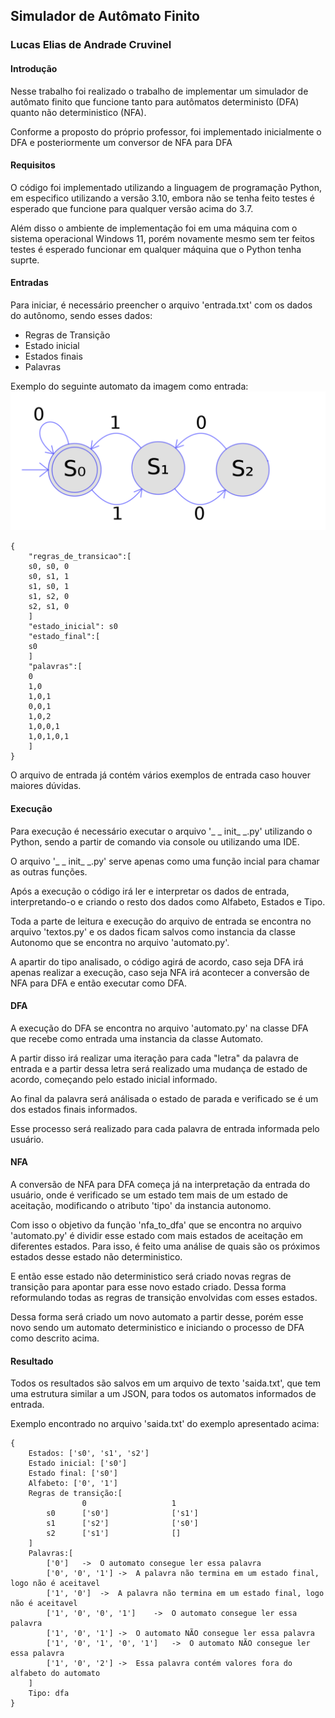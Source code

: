 ## Simulador de Autômato Finito

### Lucas Elias de Andrade Cruvinel

#### Introdução
Nesse trabalho foi realizado o trabalho de implementar um simulador de autômato 
finito que funcione tanto para autômatos deterministo (DFA) quanto não deterministico (NFA).

Conforme a proposto do próprio professor, foi implementado inicialmente o DFA e 
posteriormente um conversor de NFA para DFA

#### Requisitos
O código foi implementado utilizando a linguagem de programação Python, em especifico utilizando
a versão 3.10, embora não se tenha feito testes é esperado que funcione para qualquer versão
acima do 3.7. 

Além disso o ambiente de implementação foi em uma máquina com o sistema operacional
Windows 11, porém novamente mesmo sem ter feitos testes é esperado funcionar em qualquer máquina
que o Python tenha suprte.

#### Entradas
Para iniciar, é necessário preencher o arquivo 'entrada.txt' com os dados do autônomo,
sendo esses dados:

* Regras de Transição
* Estado inicial
* Estados finais
* Palavras

Exemplo do seguinte automato da imagem como entrada:
![Exemplo DFA](exemplo_dfa.png)
```
{
    "regras_de_transicao":[
    s0, s0, 0
    s0, s1, 1
    s1, s0, 1
    s1, s2, 0
    s2, s1, 0
    ]
    "estado_inicial": s0
    "estado_final":[
    s0
    ]
    "palavras":[
    0
    1,0
    1,0,1
    0,0,1
    1,0,2
    1,0,0,1
    1,0,1,0,1
    ]
}
```
O arquivo de entrada já contém vários exemplos de entrada caso houver maiores dúvidas.

#### Execução

Para execução é necessário executar o arquivo '_ _ init_ _.py' utilizando o Python, sendo
a partir de comando via console ou utilizando uma IDE.

O arquivo '_ _ init_ _.py' serve apenas como uma função incial para chamar as outras funções.

Após a execução o código irá ler e interpretar os dados de entrada, interpretando-o e 
criando o resto dos dados como Alfabeto, Estados e Tipo.

Toda a parte de leitura e execução do arquivo de entrada se encontra no arquivo 'textos.py' e
os dados ficam salvos como instancia da classe Autonomo que se encontra no arquivo 'automato.py'.

A apartir do tipo analisado, o código agirá de acordo, caso seja DFA irá apenas realizar a execução,
caso seja NFA irá acontecer a conversão de NFA para DFA e então executar como DFA.

#### DFA

A execução do DFA se encontra no arquivo 'automato.py' na classe DFA que recebe como entrada uma
instancia da classe Automato.

A partir disso irá realizar uma iteração para cada "letra" da palavra de entrada e a partir dessa
letra será realizado uma mudança de estado de acordo, começando pelo estado inicial informado.

Ao final da palavra será análisada o estado de parada e verificado se é um dos estados finais informados.

Esse processo será realizado para cada palavra de entrada informada pelo usuário.

#### NFA

A conversão de NFA para DFA começa já na interpretação da entrada do usuário, onde é
verificado se um estado tem mais de um estado de aceitação, modificando o atributo 'tipo'
da instancia autonomo.

Com isso o objetivo da função 'nfa_to_dfa' que se encontra no arquivo 'automato.py' é dividir esse estado
com mais estados de aceitação em diferentes estados. Para isso, é feito uma análise de quais são os 
próximos estados desse estado não deterministico.

E então esse estado não deterministico será criado novas regras de transição para apontar para esse novo
estado criado. Dessa forma reformulando todas as regras de transição envolvidas com esses estados.

Dessa forma será criado um novo automato a partir desse, porém esse novo sendo um automato deterministico
e iniciando o processo de DFA como descrito acima.

#### Resultado

Todos os resultados são salvos em um arquivo de texto 'saida.txt', que tem uma estrutura similar
a um JSON, para todos os automatos informados de entrada.

Exemplo encontrado no arquivo 'saida.txt' do exemplo apresentado acima:
```
{
	Estados: ['s0', 's1', 's2']
	Estado inicial: ['s0']
	Estado final: ['s0']
	Alfabeto: ['0', '1']
	Regras de transição:[
				0					1					
		s0		['s0']				['s1']				
		s1		['s2']				['s0']				
		s2		['s1']				[]				
	]
	Palavras:[
		['0']	->	O automato consegue ler essa palavra
		['0', '0', '1']	->	A palavra não termina em um estado final, logo não é aceitavel
		['1', '0']	->	A palavra não termina em um estado final, logo não é aceitavel
		['1', '0', '0', '1']	->	O automato consegue ler essa palavra
		['1', '0', '1']	->	O automato NÃO consegue ler essa palavra
		['1', '0', '1', '0', '1']	->	O automato NÃO consegue ler essa palavra
		['1', '0', '2']	->	Essa palavra contém valores fora do alfabeto do automato
	]
	Tipo: dfa
}
```